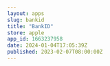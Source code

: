 ```yaml
---
layout: apps
slug: bankid
title: "BankID"
store: apple
app_id: 1663237958
date: 2024-01-04T17:05:39Z
published: 2023-02-07T08:00:00Z
---
```

